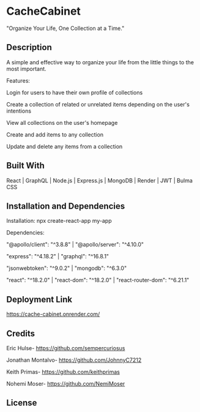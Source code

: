 # CacheCabinet
"Organize Your Life, One Collection at a Time."

## Description
A simple and effective way to organize your life from the little things to the most important.


Features:

Login for users to have their own profile of collections

Create a collection of related or unrelated items depending on the user's intentions

View all collections on the user's homepage

Create and add items to any collection

Update and delete any items from a collection


## Built With
React | GraphQL | Node.js | Express.js | MongoDB | Render | JWT | Bulma CSS

## Installation and Dependencies
Installation: npx create-react-app my-app

Dependencies:

"@apollo/client": "^3.8.8" | "@apollo/server": "^4.10.0"

"express": "^4.18.2" | "graphql": "^16.8.1"

"jsonwebtoken": "^9.0.2" | "mongodb": "^6.3.0"

"react": "^18.2.0" | "react-dom": "^18.2.0" | "react-router-dom": "^6.21.1"

## Deployment Link 
https://cache-cabinet.onrender.com/

## Credits
Eric Hulse- https://github.com/sempercuriosus

Jonathan Montalvo- https://github.com/JohnnyC7212

Keith Primas- https://github.com/keithprimas

Nohemi Moser- https://github.com/NemiMoser

## License
